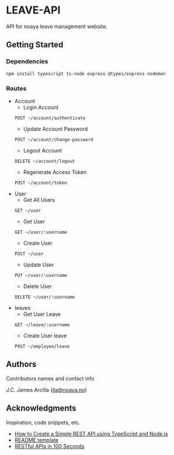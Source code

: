 # LEAVE-API

API for noaya leave management website.

## Getting Started

### Dependencies

```
npm install typescript ts-node express @types/express nodemon
```

### Routes

- Account
  - Login Account
  ```
  POST ~/account/authenticate
  ```
  - Update Account Password
  ```
  POST ~/account/change-password
  ```
  - Logout Account
  ```
  DELETE ~/account/logout
  ```
  - Regenerate Access Token
  ```
  POST ~/account/token
  ```
- User
  - Get All Users
  ```
  GET ~/user
  ```
  - Get User
  ```
  GET ~/user/:username
  ```
  - Create User
  ```
  POST ~/user
  ```
  - Update User
  ```
  PUT ~/user/:username
  ```
  - Delete User
  ```
  DELETE ~/user/:username
  ```
- leaves
  - Get User Leave
  ```
  GET ~/leave/:username
  ```
  - Create User leave
  ```
  POST ~/employee/leave
  ```

## Authors

Contributors names and contact info

J.C. James Arcilla (jla@noaya.no)

## Acknowledgments

Inspiration, code snippets, etc.

- [How to Create a Simple REST API using TypeScript and Node.js](https://www.section.io/engineering-education/how-to-create-a-simple-rest-api-using-typescript-and-nodejs/)
- [README template](https://gist.github.com/DomPizzie/7a5ff55ffa9081f2de27c315f5018afc#project-title)
- [RESTful APIs in 100 Seconds](https://www.youtube.com/watch?v=-MTSQjw5DrM)
